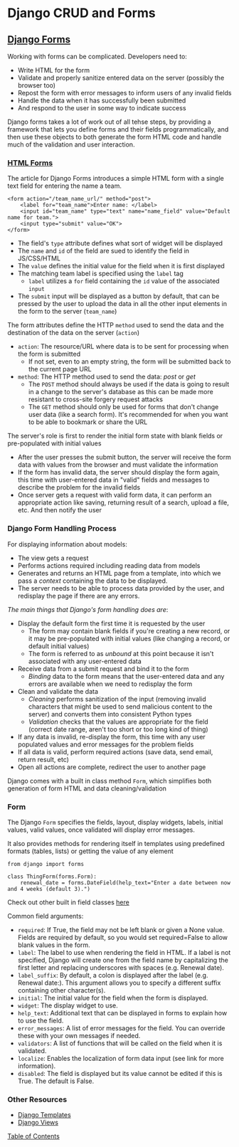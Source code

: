 # Django CRUD and Forms

## [Django Forms](https://developer.mozilla.org/en-US/docs/Learn/Server-side/Django/Forms)

Working with forms can be complicated. Developers need to:
- Write HTML for the form
- Validate and properly sanitize entered data on the server (possibly the browser too)
- Repost the form with error messages to inform users of any invalid fields
- Handle the data when it has successfully been submitted
- And respond to the user in some way to indicate success

Django forms takes a lot of work out of all tehse steps, by providing a framework that lets you define forms and their fields programmatically, and then use these objects to both generate the form HTML code and handle much of the validation and user interaction.

### [HTML Forms](https://developer.mozilla.org/en-US/docs/Learn/Forms)
The article for Django Forms introduces a simple HTML form with a single text field for entering the name a team. 
```
<form action="/team_name_url/" method="post">
    <label for="team_name">Enter name: </label>
    <input id="team_name" type="text" name="name_field" value="Default name for team.">
    <input type="submit" value="OK">
</form>
```
- The field's `type` attribute defines what sort of widget will be displayed
- The `name` and `id` of the field are sued to identify the field in JS/CSS/HTML
- The `value` defines the initial value for the field when it is first displayed
- The matching team label is specified using the `label` tag
  - `label` utilizes a `for` field containing the `id` value of the associated `input`
- The `submit` input will be displayed as a button by default, that can be pressed by the user to upload the data in all the other input elements in the form to the server (`team_name`)

The form attributes define the HTTP `method` used to send the data and the destination of the data on the server (`action`)
- `action`: The resource/URL where data is to be sent for processing when the form is submitted
  - If not set, even to an empty string, the form will be submitted back to the current page URL
- `method`: The HTTP method used to send the data: _post_ or _get_
  - The `POST` method should always be used if the data is going to result in a change to the server's database as this can be made more resistant to cross-site forgery request attacks
  - The `GET` method should only be used for forms that don't change user data (like a search form). It's recommended for when you want to be able to bookmark or share the URL

The server's role is first to render the initial form state with blank fields or pre-populated with initial values
- After the user presses the submit button, the server will receive the form data with values from the browser and must validate the information
- If the form has invalid data, the server should display the form again, this time with user-entered data in "valid" fields and messages to describe the problem for the invalid fields
- Once server gets a request with valid form data, it can perform an appropriate action like saving, returning result of a search, upload a file, etc. And then notify the user

### Django Form Handling Process

For displaying information about models:
- The view gets a request
- Performs actions required including reading data from models
- Generates and returns an HTML page from a template, into which we pass a _context_ containing the data to be displayed. 
- The server needs to be able to process data provided by the user, and redisplay the page if there are any errors.

_The main things that Django's form handling does are_:
- Display the default form the first time it is requested by the user
  - The form may contain blank fields if you're creating a new record, or it may be pre-populated with initial values (like changing a record, or default initial values)
  - The form is referred to as _unbound_ at this point because it isn't associated with any user-entered data
- Receive data from a submit request and bind it to the form
  - _Binding_ data to the form means that the user-entered data and any errors are available when we need to redisplay the form
- Clean and validate the data
  - _Cleaning_ performs sanitization of the input (removing invalid characters that might be used to send malicious content to the server) and converts them into consistent Python types
  - _Validation_ checks that the values are appropriate for the field (correct date range, aren't too short or too long kind of thing)
- If any data is invalid, re-display the form, this time with any user populated values and error messages for the problem fields
- If all data is valid, perform required actions (save data, send email, return result, etc)
- Open all actions are complete, redirect the user to another page

Django comes with a built in class method `Form`, which simplifies both generation of form HTML and data cleaning/validation

### Form
The Django `Form` specifies the fields, layout, display widgets, labels, initial values, valid values, once validated will display error messages.

It also provides methods for rendering itself in templates using predefined formats (tables, lists) or getting the value of any element
```
from django import forms

class ThingForm(forms.Form):
    renewal_date = forms.DateField(help_text="Enter a date between now and 4 weeks (default 3).")
```

Check out other built in field classes [here](https://docs.djangoproject.com/en/3.1/ref/forms/fields/#built-in-field-classes)

Common field arguments:
- `required`: If True, the field may not be left blank or given a None value. Fields are required by default, so you would set required=False to allow blank values in the form.
- `label`: The label to use when rendering the field in HTML. If a label is not specified, Django will create one from the field name by capitalizing the first letter and replacing underscores with spaces (e.g. Renewal date).
- `label_suffix`: By default, a colon is displayed after the label (e.g. Renewal date:). This argument allows you to specify a different suffix containing other character(s).
- `initial`: The initial value for the field when the form is displayed.
- `widget`: The display widget to use.
- `help_text`: Additional text that can be displayed in forms to explain how to use the field.
- `error_messages`: A list of error messages for the field. You can override these with your own messages if needed.
- `validators`: A list of functions that will be called on the field when it is validated.
- `localize`: Enables the localization of form data input (see link for more information).
- `disabled`: The field is displayed but its value cannot be edited if this is True. The default is False.

### Other Resources
- [Django Templates](https://developer.mozilla.org/en-US/docs/Learn/Server-side/Django/Home_page)
- [Django Views](https://developer.mozilla.org/en-US/docs/Learn/Server-side/Django/Generic_views)

[Table of Contents](../index.md)
